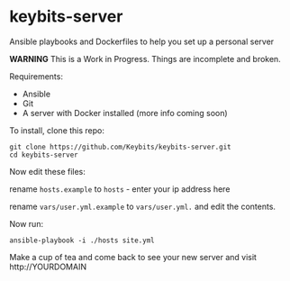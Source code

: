 keybits-server
==============

Ansible playbooks and Dockerfiles to help you set up a personal server

**WARNING** This is a Work in Progress. Things are incomplete and broken.

Requirements:

- Ansible
- Git
- A server with Docker installed (more info coming soon)

To install, clone this repo:

    git clone https://github.com/Keybits/keybits-server.git
    cd keybits-server

Now edit these files:

rename `hosts.example` to `hosts` - enter your ip address here

rename `vars/user.yml.example` to `vars/user.yml.` and edit the contents.

Now run:

    ansible-playbook -i ./hosts site.yml

Make a cup of tea and come back to see your new server and visit http://YOURDOMAIN

